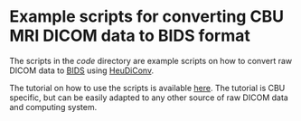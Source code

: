 # Example scripts for  converting CBU MRI DICOM data to BIDS format

The scripts in the *code* directory are example scripts on how to convert raw DICOM data to [BIDS](https://bids-specification.readthedocs.io/en/stable/) using [HeuDiConv](https://heudiconv.readthedocs.io/en/latest/index.html). 

The tutorial on how to use the scripts is available [here](https://imaging.mrc-cbu.cam.ac.uk/imaging/dicom-bids|). The tutorial is CBU specific, but can be easily adapted to any other source of raw DICOM data and computing system.